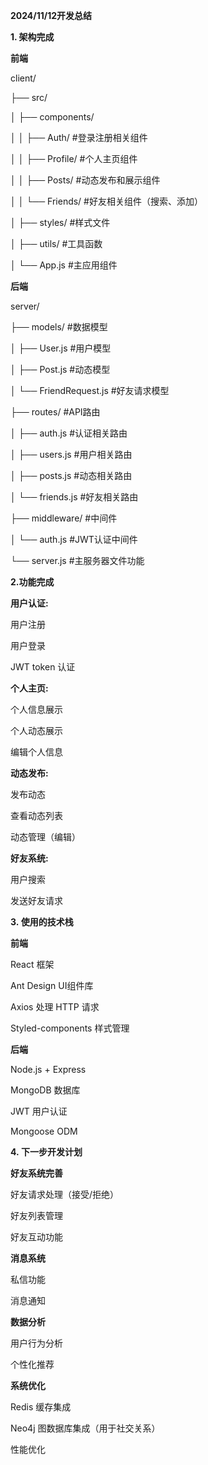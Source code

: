 ﻿**2024/11/12开发总结**

**1. 架构完成**

**前端**

client/

├── src/

│   ├── components/

│   │   ├── Auth/           #登录注册相关组件

│   │   ├── Profile/        #个人主页组件

│   │   ├── Posts/          #动态发布和展示组件

│   │   └── Friends/        #好友相关组件（搜索、添加）

│   ├── styles/             #样式文件

│   ├── utils/              #工具函数

│   └── App.js             #主应用组件

**后端**

server/

├── models/                 #数据模型

│   ├── User.js            #用户模型

│   ├── Post.js            #动态模型

│   └── FriendRequest.js   #好友请求模型

├── routes/                 #API路由

│   ├── auth.js            #认证相关路由

│   ├── users.js           #用户相关路由

│   ├── posts.js           #动态相关路由

│   └── friends.js         #好友相关路由

├── middleware/            #中间件

│   └── auth.js           #JWT认证中间件

└── server.js             #主服务器文件功能

**2.功能完成**

**用户认证:**

用户注册

用户登录

JWT token 认证

**个人主页:**

个人信息展示

个人动态展示

编辑个人信息

**动态发布:**

发布动态

查看动态列表

动态管理（编辑）

**好友系统:**

用户搜索

发送好友请求

**3. 使用的技术栈**

**前端**

React 框架

Ant Design UI组件库

Axios 处理 HTTP 请求

Styled-components 样式管理

**后端**

Node.js + Express

MongoDB 数据库

JWT 用户认证

Mongoose ODM

**4. 下一步开发计划**

**好友系统完善**

好友请求处理（接受/拒绝）

好友列表管理

好友互动功能

**消息系统**

私信功能

消息通知

**数据分析**

用户行为分析

个性化推荐

**系统优化**

Redis 缓存集成

Neo4j 图数据库集成（用于社交关系）

性能优化
